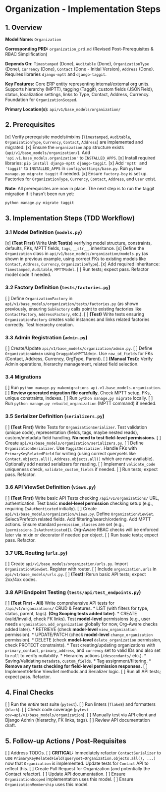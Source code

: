 # Organization - Implementation Steps

## 1. Overview

**Model Name:**
`Organization`

**Corresponding PRD:**
`organization_prd.md` (Revised Post-Prerequisites & RBAC Simplification)

**Depends On:**
`Timestamped` (Done), `Auditable` (Done), `OrganizationType` (Done), `Currency` (Done), `Contact` (Done - Initial Version), `Address` (Done). Requires libraries `django-mptt` and `django-taggit`.

**Key Features:**
Core ERP entity representing internal/external org units. Supports hierarchy (MPTT), tagging (Taggit), custom fields (JSONField), status, localization settings, links to Type, Contact, Address, Currency. Foundation for `OrganizationScoped`.

**Primary Location(s):**
`api/v1/base_models/organization/`

## 2. Prerequisites

[x] Verify prerequisite models/mixins (`Timestamped`, `Auditable`, `OrganizationType`, `Currency`, `Contact`, `Address`) are implemented and migrated.
[x] Ensure the `organization` app structure exists (`api/v1/base_models/organization/`). Add `'api.v1.base_models.organization'` to `INSTALLED_APPS`.
[x] Install required libraries: `pip install django-mptt django-taggit`.
[x] Add `'mptt'` and `'taggit'` to `INSTALLED_APPS` in `config/settings/base.py`. Run `python manage.py migrate taggit` if needed.
[x] Ensure `factory-boy` is set up. Factories for `OrganizationType`, `Currency`, `Contact`, `Address`, and `User` exist.

**Note**: All prerequisites are now in place. The next step is to run the taggit migration if it hasn't been run yet:
```bash
python manage.py migrate taggit
```

## 3. Implementation Steps (TDD Workflow)

  ### 3.1 Model Definition (`models.py`)

  [x] **(Test First)** Write **Unit Test(s)** verifying model structure, constraints, defaults, FKs, MPTT fields, `tags`, `__str__`, inheritance.
  [x] Define the `Organization` class in `api/v1/base_models/organization/models.py` (as shown in previous example, using correct FKs to existing models like `Contact`, `Address`, `Currency`, `OrganizationType`).
  [x] Add required inheritance: `Timestamped`, `Auditable`, `MPTTModel`.
  [ ] Run tests; expect pass. Refactor model code if needed.

  ### 3.2 Factory Definition (`tests/factories.py`)

  [ ] Define `OrganizationFactory` in `api/v1/base_models/organization/tests/factories.py` (as shown previously, ensuring `SubFactory` calls point to existing factories like `ContactFactory`, `AddressFactory`, etc.).
  [ ] **(Test)** Write tests ensuring `OrganizationFactory` creates valid instances and links related factories correctly. Test hierarchy creation.

  ### 3.3 Admin Registration (`admin.py`)

  [ ] Create/Update `api/v1/base_models/organization/admin.py`.
  [ ] Define `OrganizationAdmin` using `DraggableMPTTAdmin`. Use `raw_id_fields` for FKs (Contact, Address, Currency, OrgType, Parent).
  [ ] **(Manual Test):** Verify Admin operations, hierarchy management, related field selection.

  ### 3.4 Migrations

  [ ] Run `python manage.py makemigrations api.v1.base_models.organization`.
  [ ] **Review generated migration file carefully.** Check MPTT setup, FKs, unique constraints, indexes.
  [ ] Run `python manage.py migrate` locally.
  [ ] Run `python manage.py rebuild_organization` (MPTT command) if needed.

  ### 3.5 Serializer Definition (`serializers.py`)

  [ ] **(Test First)** Write Tests for `OrganizationSerializer`. Test validation (unique code), representation (fields, tags, maybe nested reads), custom/metadata field handling. **No need to test field-level permissions.**
  [ ] Create `api/v1/base_models/organization/serializers.py`.
  [ ] Define `OrganizationSerializer`. Use `TaggitSerializer`. Handle FKs with `PrimaryKeyRelatedField` for writing (using correct querysets like `Contact.objects.all()`, `Address.objects.all()` which are now available). Optionally add nested serializers for reading.
  [ ] Implement `validate_code` uniqueness check, `validate_custom_fields` if needed.
  [ ] Run tests; expect pass. Refactor.

  ### 3.6 API ViewSet Definition (`views.py`)

  [ ] **(Test First)** Write basic API Tests checking `/api/v1/organizations/` URL, authentication. Test basic **model-level permission** checking setup (e.g., requiring `IsAuthenticated` initially).
  [ ] Create `api/v1/base_models/organization/views.py`. Define `OrganizationViewSet`. Select/Prefetch related fields. Add filtering/search/ordering. Add MPTT actions. Ensure standard `permission_classes` are set (e.g., `[permissions.IsAuthenticated]`). Org-Aware RBAC checks will be enforced later via mixin or decorator if needed per object.
  [ ] Run basic tests; expect pass. Refactor.

  ### 3.7 URL Routing (`urls.py`)

  [ ] Create `api/v1/base_models/organization/urls.py`. Import `OrganizationViewSet`. Register with router.
  [ ] Include `organization.urls` in `api/v1/base_models/urls.py`.
  [ ] **(Test):** Rerun basic API tests; expect 2xx/4xx codes.

  ### 3.8 API Endpoint Testing (`tests/api/test_endpoints.py`)

  [ ] **(Test First - All)** Write comprehensive API tests for `/api/v1/organizations/` CRUD & Features.
      *   LIST (with filters for type, status, parent, tags). **(Org Scoping tests added later)**.
      *   CREATE (valid/invalid, check FK links). Test **model-level** permissions (e.g., user needs `organization.add_organization` globally for now, Org-Aware checks added later).
      *   RETRIEVE (check **model-level** `view_organization` permission).
      *   UPDATE/PATCH (check **model-level** `change_organization` permission).
      *   DELETE (check **model-level** `delete_organization` permission, check PROTECT constraints).
      *   Test creating/updating organizations with `primary_contact`, `primary_address`, and `currency` set to valid IDs and also set to `null` to verify nullability.
      *   Hierarchy actions (`/descendants/` etc.).
      *   Saving/Validating `metadata`, `custom_fields`.
      *   Tag assignment/filtering.
      *   **Remove any tests checking for field-level permission responses.**
  [ ] Implement/Refine ViewSet methods and Serializer logic.
  [ ] Run all API tests; expect pass. Refactor.

## 4. Final Checks

[ ] Run the *entire* test suite (`pytest`).
[ ] Run linters (`flake8`) and formatters (`black`).
[ ] Check code coverage (`pytest --cov=api/v1/base_models/organization`).
[ ] Manually test via API client and Django Admin (hierarchy, FK links, tags).
[ ] Review API documentation draft.

## 5. Follow-up Actions / Post-Requisites

[ ] Address TODOs.
[ ] **CRITICAL:** Immediately refactor `ContactSerializer` to use `PrimaryKeyRelatedField(queryset=Organization.objects.all(), ...)` now that `Organization` is implemented. Update tests for `Contact` API to reflect this.
[ ] Create Pull Request for Organization (and potentially the Contact refactor).
[ ] Update API documentation.
[ ] Ensure `OrganizationScoped` implementation uses this model.
[ ] Ensure `OrganizationMembership` uses this model.
